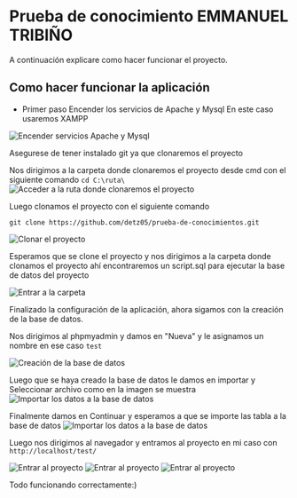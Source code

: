 # Prueba de conocimiento EMMANUEL TRIBIÑO
A continuación explicare como hacer funcionar el proyecto.

## Como hacer funcionar la aplicación

- Primer paso
Encender los servicios de Apache y Mysql
En este caso usaremos XAMPP

![Encender servicios Apache y Mysql](https://i.imgur.com/TPUfwh9.png)

Asegurese de tener instalado git ya que clonaremos el proyecto

Nos dirigimos a la carpeta donde clonaremos el proyecto desde cmd con el siguiente comando
`cd C:\ruta\`
![Acceder a la ruta donde clonaremos el proyecto](https://i.imgur.com/piEP3QR.png)

Luego clonamos el proyecto con el siguiente comando

`git clone https://github.com/detz05/prueba-de-conocimientos.git`

![Clonar el proyecto](https://i.imgur.com/X7DlSZc.png)

Esperamos que se clone el proyecto y nos dirigimos a la carpeta donde clonamos el proyecto ahí encontraremos un script.sql para ejecutar la base de datos del proyecto

![Entrar a la carpeta](https://i.imgur.com/mzwE1OZ.png)

Finalizado la configuración de la aplicación, ahora sigamos con la creación de la base de datos.

Nos dirigimos al phpmyadmin y damos en "Nueva" y le asignamos un nombre en ese caso
`test`

![Creación de la base de datos](https://i.imgur.com/waSdsmr.png)

Luego que se haya creado la base de datos le damos en importar y Seleccionar archivo como en la imagen se muestra
![Importar los datos a la base de datos](https://i.imgur.com/XGaXHQT.png)

Finalmente damos en Continuar y esperamos a que se importe las tabla a la base de datos
![Importar los datos a la base de datos](https://i.imgur.com/09WW0i5.png)

Luego nos dirigimos al navegador y entramos al proyecto
en mi caso con
`http://localhost/test/`

![Entrar al proyecto](https://i.imgur.com/Mh0DQNs.png)
![Entrar al proyecto](https://i.imgur.com/7HLuStK.png)
![Entrar al proyecto](https://i.imgur.com/r5S7kqQ.png)


Todo funcionando correctamente:)
